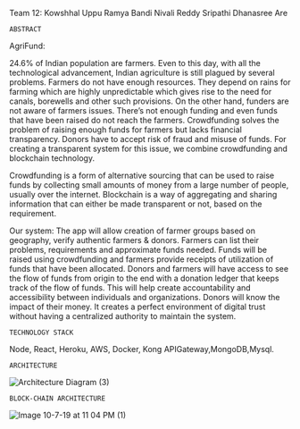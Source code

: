 Team 12:
Kowshhal Uppu
Ramya Bandi
Nivali Reddy Sripathi
Dhanasree Are


	ABSTRACT


AgriFund:

24.6% of Indian population are farmers. Even to this day, with all the technological advancement, Indian agriculture is still plagued by several problems. Farmers do not have enough resources. They depend on rains for farming which are highly unpredictable which gives rise to the need for canals, borewells and other such provisions. On the other hand, funders are not aware of farmers issues. There’s not enough funding and even funds that have been raised do not reach the farmers. Crowdfunding solves the problem of raising enough funds for farmers but lacks financial transparency. Donors have to accept risk of fraud and misuse of funds. For creating a transparent system for this issue, we combine crowdfunding and blockchain technology.

Crowdfunding is a form of alternative sourcing that can be used to raise funds by collecting small amounts of money from a large number of people, usually over the internet. Blockchain is a way of aggregating and sharing information that can either be made transparent or not, based on the requirement.

Our system: 
The app will allow creation of farmer groups based on geography, verify authentic farmers & donors. Farmers can list their problems, requirements and approximate funds needed. Funds will be raised using crowdfunding and farmers provide receipts of utilization of funds that have been allocated.  Donors and farmers will have access to see the flow of funds from origin to the end with a donation ledger that keeps track of the flow of funds. This will help create accountability and accessibility between individuals and organizations. Donors will know the impact of their money. It creates a perfect environment of digital trust without having a centralized authority to maintain the system.

	TECHNOLOGY STACK
Node, React, Heroku, AWS, Docker, Kong APIGateway,MongoDB,Mysql.

	ARCHITECTURE

![Architecture Diagram (3)](https://user-images.githubusercontent.com/54782841/66379020-855fd980-e969-11e9-8875-6850d4dceb08.jpg)

	BLOCK-CHAIN ARCHITECTURE
	
	
![Image 10-7-19 at 11 04 PM (1)](https://user-images.githubusercontent.com/54782841/66379217-e12a6280-e969-11e9-8eed-e37c7c458933.jpg)

